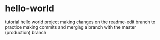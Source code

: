 # hello-world
tutorial hello world project
making changes on the readme-edit branch to practice making commits and merging a branch with the master (production) branch
